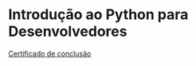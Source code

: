 # Introdução ao Python para Desenvolvedores

[Certificado de conclusão](DATACAMP_Introduction-to-Python-for-Developers_0505.pdf)
